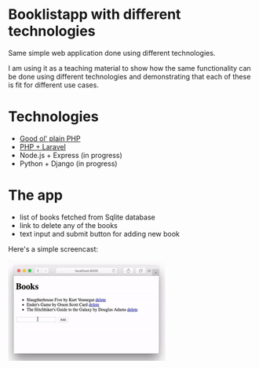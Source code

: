 # Booklistapp with different technologies

Same simple web application done using different technologies.

I am using it as a teaching material to show how the same functionality can be
done using different technologies and demonstrating that each of these is fit
for different use cases.

# Technologies

* [Good ol' plain PHP](php-plain)
* [PHP + Laravel](php-laravel)
* Node.js + Express (in progress)
* Python + Django (in progress)

# The app

* list of books fetched from Sqlite database
* link to delete any of the books
* text input and submit button for adding new book

Here's a simple screencast:

![Booklistapp demo](booklistapp.gif)
